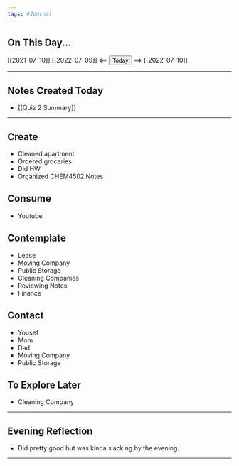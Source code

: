 ```yaml
---
tags: #Journal
---
```


## On This Day...

[[2021-07-10]]
[[2022-07-09]] <== <button class="date_button_today">Today</button> ==> [[2022-07-10]]

---

## Notes Created Today
* [[Quiz 2 Summary]]
---

## Create

* Cleaned apartment
* Ordered groceries
* Did HW
* Organized CHEM4502 Notes

  

## Consume

* Youtube
  

## Contemplate

* Lease
* Moving Company
* Public Storage
* Cleaning Companies
* Reviewing Notes
* Finance


  

## Contact

* Yousef
* Mom
* Dad
* Moving Company
* Public Storage

  

## To Explore Later
* Cleaning Company

---

## Evening Reflection
* Did pretty good but was kinda slacking by the evening.
  
------


